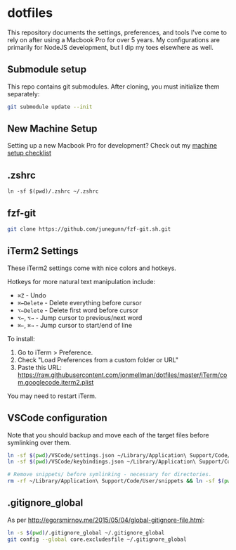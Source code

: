 # dotfiles

This repository documents the settings, preferences, and tools I've come to rely on after using a Macbook Pro for over 5 years. My configurations are primarily for NodeJS development, but I dip my toes elsewhere as well.

## Submodule setup

This repo contains git submodules. After cloning, you must initialize them separately:
```sh
git submodule update --init
```

## New Machine Setup

Setting up a new Macbook Pro for development? Check out my [machine setup checklist](NEW_MACHINE_SETUP.md)

## .zshrc
`ln -sf $(pwd)/.zshrc ~/.zshrc`

## fzf-git
```sh
git clone https://github.com/junegunn/fzf-git.sh.git
```

## iTerm2 Settings

These iTerm2 settings come with nice colors and hotkeys.

Hotkeys for more natural text manipulation include:
* `⌘Z` - Undo
* `⌘←Delete` - Delete everything before cursor
* `⌥←Delete` - Delete first word before cursor
* `⌥←`, `⌥→`  - Jump cursor to previous/next word
* `⌘←`, `⌘→`  - Jump cursor to start/end of line

To install:
1. Go to iTerm > Preference.
2. Check "Load Preferences from a custom folder or URL"
3. Paste this URL: https://raw.githubusercontent.com/jonmellman/dotfiles/master/iTerm/com.googlecode.iterm2.plist

You may need to restart iTerm.

## VSCode configuration

Note that you should backup and move each of the target files before symlinking over them.

```sh
ln -sf $(pwd)/VSCode/settings.json ~/Library/Application\ Support/Code/User/settings.json
ln -sf $(pwd)/VSCode/keybindings.json ~/Library/Application\ Support/Code/User/keybindings.json

# Remove snippets/ before symlinking - necessary for directories.
rm -rf ~/Library/Application\ Support/Code/User/snippets && ln -sf $(pwd)/VSCode/snippets ~/Library/Application\ Support/Code/User/snippets
```

## .gitignore_global

As per http://egorsmirnov.me/2015/05/04/global-gitignore-file.html:

```sh
ln -s $(pwd)/.gitignore_global ~/.gitignore_global
git config --global core.excludesfile ~/.gitignore_global
```
